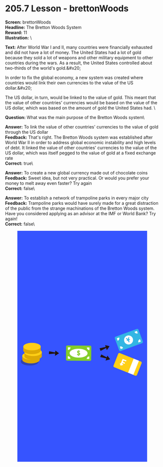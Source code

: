# 205.7 Lesson - brettonWoods

**Screen:** brettonWoods\
**Headline:** The Bretton Woods System\
**Reward:** 11\
**Illustration:** \

**Text:** After World War I and II, many countries were financially exhausted and did not have a lot of money. The United States had a lot of gold because they sold a lot of weapons and other military equipment to other countries during the wars. As a result, the United States controlled about two-thirds of the world&#x27;s gold.&amp;#x20;

In order to fix the global economy, a new system was created where countries would link their own currencies to the value of the US dollar.&amp;#x20;

The US dollar, in turn, would be linked to the value of gold. This meant that the value of other countries&#x27; currencies would be based on the value of the US dollar, which was based on the amount of gold the United States had.
\

**Question:** What was the main purpose of the Bretton Woods system\

**Answer:** To link the value of other countries&#x27; currencies to the value of gold through the US dollar\
**Feedback:** That&#x27;s right. The Bretton Woods system was established after World War II in order to address global economic instability and high levels of debt. It linked the value of other countries&#x27; currencies to the value of the US dollar, which was itself pegged to the value of gold at a fixed exchange rate\
**Correct:** true\

**Answer:** To create a new global currency made out of chocolate coins\
**Feedback:** Sweet idea, but not very practical. Or would you prefer your money to melt away even faster? Try again\
**Correct:** false\

**Answer:** To establish a network of trampoline parks in every major city\
**Feedback:** Trampoline parks would have surely made for a great distraction of the public from the strange machinations of the Bretton Woods system. Have you considered applying as an advisor at the IMF or World Bank? Try again!\
**Correct:** false\


<figure><img src="../.gitbook/assets/205-07.png" alt=""><figcaption></figcaption></figure>

